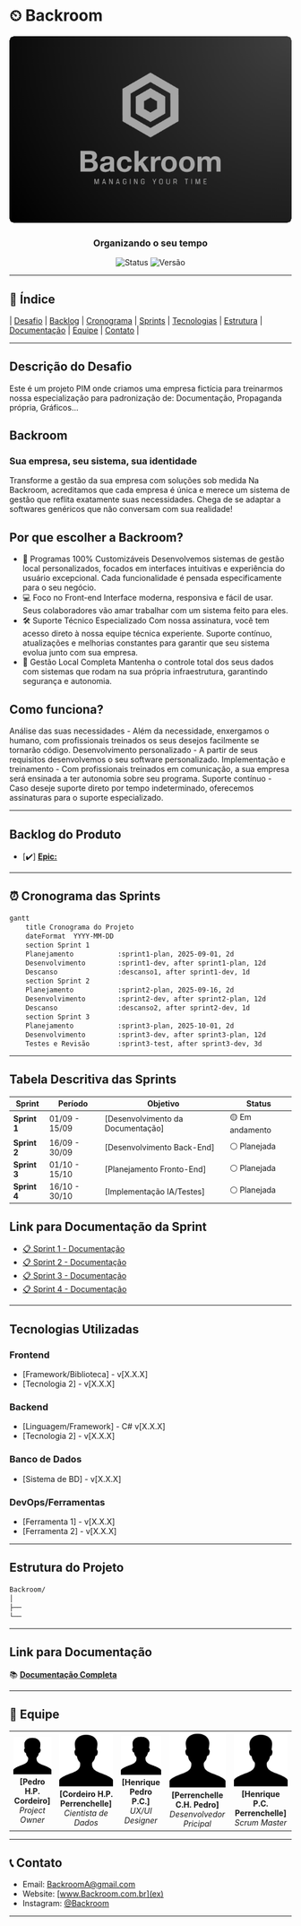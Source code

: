 
# ⏲ Backroom

<div align="center">
  <img src="https://github.com/CordeiroGente/Imagens/blob/main/Logo%20Completo%20Backroom.png?raw=true" width="600px">
  
  ### Organizando o seu tempo
  
  ![Status](https://img.shields.io/badge/status-em%20desenvolvimento-yellow)
  ![Versão](https://img.shields.io/badge/versão-0.0.1-brightgreen)
</div>

---

## 📑 Índice

| [Desafio](#descrição-do-desafio) | [Backlog](#backlog-do-produto) | [Cronograma](#-cronograma-das-sprints) | [Sprints](#tabela-descritiva-das-sprints) | [Tecnologias](#tecnologias-utilizadas) | [Estrutura](#estrutura-do-projeto) | [Documentação](#link-para-documentação) | [Equipe](#-Equipe) | [Contato](#-Contato) |

---

## Descrição do Desafio

Este é um projeto PIM onde criamos uma empresa fictícia para treinarmos nossa especialização para padronização de: Documentação, Propaganda própria, Gráficos...

## Backroom
### Sua empresa, seu sistema, sua identidade

Transforme a gestão da sua empresa com soluções sob medida
Na Backroom, acreditamos que cada empresa é única e merece um sistema de gestão que reflita exatamente suas necessidades. Chega de se adaptar a softwares genéricos que não conversam com sua realidade!

## Por que escolher a Backroom?
 - 🎯 Programas 100% Customizáveis
Desenvolvemos sistemas de gestão local personalizados, focados em interfaces intuitivas e experiência do usuário excepcional. Cada funcionalidade é pensada especificamente para o seu negócio.
 - 💻 Foco no Front-end
Interface moderna, responsiva e fácil de usar. Seus colaboradores vão amar trabalhar com um sistema feito para eles. 
 - 🛠️ Suporte Técnico Especializado
Com nossa assinatura, você tem acesso direto à nossa equipe técnica experiente. Suporte contínuo, atualizações e melhorias constantes para garantir que seu sistema evolua junto com sua empresa.
 - 🏢 Gestão Local Completa
Mantenha o controle total dos seus dados com sistemas que rodam na sua própria infraestrutura, garantindo segurança e autonomia.

## Como funciona?

  Análise das suas necessidades - Além da necessidade, enxergamos o humano, com profissionais treinados os seus desejos facilmente se tornarão código.
  Desenvolvimento personalizado - A partir de seus requisitos desenvolvemos o seu software personalizado.
  Implementação e treinamento - Com profissionais treinados em comunicação, a sua empresa será ensinada a ter autonomia sobre seu programa.
  Suporte contínuo - Caso deseje suporte direto por tempo indeterminado, oferecemos assinaturas para o suporte especializado.

---

## Backlog do Produto

- [✔️] [**Epic:**](ex) 

---

## ⏰ Cronograma das Sprints

```mermaid
gantt
    title Cronograma do Projeto
    dateFormat  YYYY-MM-DD
    section Sprint 1
    Planejamento           :sprint1-plan, 2025-09-01, 2d
    Desenvolvimento        :sprint1-dev, after sprint1-plan, 12d
    Descanso               :descanso1, after sprint1-dev, 1d
    section Sprint 2
    Planejamento           :sprint2-plan, 2025-09-16, 2d
    Desenvolvimento        :sprint2-dev, after sprint2-plan, 12d
    Descanso               :descanso2, after sprint2-dev, 1d
    section Sprint 3
    Planejamento           :sprint3-plan, 2025-10-01, 2d
    Desenvolvimento        :sprint3-dev, after sprint3-plan, 12d
    Testes e Revisão       :sprint3-test, after sprint3-dev, 3d
```

---

## Tabela Descritiva das Sprints

| Sprint | Período | Objetivo | Status |
|--------|---------|----------|--------|
| **Sprint 1** | 01/09 - 15/09 | [Desenvolvimento da Documentação] | 🟡 Em andamento |
| **Sprint 2** | 16/09 - 30/09 | [Desenvolvimento Back-End] | ⚪ Planejada |
| **Sprint 3** | 01/10 - 15/10 | [Planejamento Fronto-End] | ⚪ Planejada |
| **Sprint 4** | 16/10 - 30/10 | [Implementação IA/Testes] | ⚪ Planejada |

## Link para Documentação da Sprint

- [📋 Sprint 1 - Documentação](link)
- [📋 Sprint 2 - Documentação](link)
- [📋 Sprint 3 - Documentação](link)
- [📋 Sprint 4 - Documentação](link)

---

## Tecnologias Utilizadas


### Frontend
- [Framework/Biblioteca] - v[X.X.X]
- [Tecnologia 2] - v[X.X.X]

### Backend
- [Linguagem/Framework] - C# v[X.X.X]
- [Tecnologia 2] - v[X.X.X]

### Banco de Dados
- [Sistema de BD] - v[X.X.X]

### DevOps/Ferramentas
- [Ferramenta 1] - v[X.X.X]
- [Ferramenta 2] - v[X.X.X]

---

## Estrutura do Projeto

```
Backroom/
│
├──                   
└──            
```

---

## Link para Documentação

📚 [**Documentação Completa**](ex)

---

## 👥 Equipe

<div align="center">
  <table>
    <tr>
      <td align="center"><img src="https://github.com/CordeiroGente/Imagens/blob/main/Bust%20icon.png?raw=true" width="100px;" alt="Foto do Project Owner"><br /><b>[Pedro H.P. Cordeiro]</b><br /><i>Project Owner</i></td>
      <td align="center"><img src="https://github.com/CordeiroGente/Imagens/blob/main/Bust%20icon.png?raw=true" width="100px;" alt="Foto do Cientista de Dados"><br /><b>[Cordeiro H.P. Perrenchelle]</b><br /><i>Cientista de Dados</i></td>
      <td align="center"><img src="https://github.com/CordeiroGente/Imagens/blob/main/Bust%20icon.png?raw=true" width="100px;" alt="Foto do Designer"><br /><b>[Henrique Pedro P.C.]</b><br /><i>UX/UI Designer</i></td>
      <td align="center"><img src="https://github.com/CordeiroGente/Imagens/blob/main/Bust%20icon.png?raw=true" width="100px;" alt="Foto do Desenvolvedor"><br /><b>[Perrenchelle C.H. Pedro]</b><br /><i>Desenvolvedor Pricipal</i></td>
      <td align="center"><img src="https://github.com/CordeiroGente/Imagens/blob/main/Bust%20icon.png?raw=true" width="100px;" alt="Foto do Scrum Master"><br /><b>[Henrique P.C. Perrenchelle]</b><br /><i>Scrum Master</i></td>
    </tr>
  </table>
</div>

---

## 📞 Contato

- Email: BackroomA@gmail.com
- Website: [www.Backroom.com.br](ex)
- Instagram: [@Backroom](ex)

---
